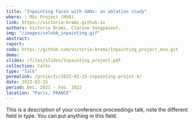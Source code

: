 ```yaml
---
title: "Inpainting Faces with GANs: an ablation study"
where: : MSc Project (MVA)
link: https://victoria-brami.github.io
authors: Victoria Brami, Clarine Vongpaseut.
img: "/images/celebA_inpainting.gif"
abstract:
report:
code: https://github.com/victoria-brami/Inpainting_project_mva.git
demo:
slides: /files/slides/Inpainting_project.pdf
collection: talks
type: "Talk"
permalink: /projects/2022-02-15-inpainting-projet-4/
date: 2022-02-15
period: Dec. 2021 - Feb. 2022
location: "Paris, FRANCE"
---
```


This is a description of your conference proceedings talk, note the different field in type. You can put anything in this field.
